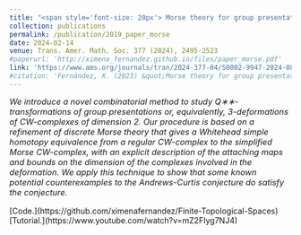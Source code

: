 ```yaml
---
title: "<span style='font-size: 20px'> Morse theory for group presentations"
collection: publications
permalink: /publication/2019_paper_morse
date: 2024-02-14
venue: Trans. Amer. Math. Soc. 377 (2024), 2495-2523
#paperurl: 'http://ximena_fernandez.github.io/files/paper_morse.pdf'
link: 'https://www.ams.org/journals/tran/2024-377-04/S0002-9947-2024-08958-4/home.html'
#citation: 'Fernández, X. (2023) &quot;Morse theory for group presentations.&quot; <i>Trans. Amer. Math. Soc. 377 (2024), 2495-2523 </i>'
---
```


<p style="font-size:11pt; font-style:italic">
We introduce a novel combinatorial method to study Q∗∗-transformations of group presentations or, equivalently, 3-deformations of CW-complexes of dimension 2. Our procedure is based on a refinement of discrete Morse theory that gives a Whitehead simple homotopy equivalence from a regular CW-complex to the simplified Morse CW-complex, with an explicit description of the attaching maps and bounds on the dimension of the complexes involved in the deformation. We apply this technique to show that some known potential counterexamples to the Andrews-Curtis conjecture do satisfy the conjecture.
</p>
[Code.](https://github.com/ximenafernandez/Finite-Topological-Spaces)
[Tutorial.](https://www.youtube.com/watch?v=mZ2FIyg7NJ4)


